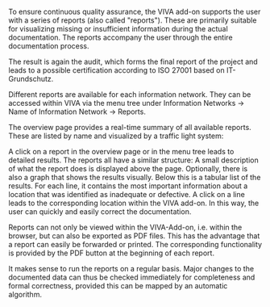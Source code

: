 To ensure continuous quality assurance, the VIVA add-on supports the user with a series of reports (also called "reports"). These are primarily suitable for visualizing missing or insufficient information during the actual documentation. The reports accompany the user through the entire documentation process.

The result is again the audit, which forms the final report of the project and leads to a possible certification according to ISO 27001 based on IT-Grundschutz.

Different reports are available for each information network. They can be accessed within VIVA via the menu tree under Information Networks → Name of Information Network → Reports.

The overview page provides a real-time summary of all available reports. These are listed by name and visualized by a traffic light system:

A click on a report in the overview page or in the menu tree leads to detailed results. The reports all have a similar structure: A small description of what the report does is displayed above the page. Optionally, there is also a graph that shows the results visually. Below this is a tabular list of the results. For each line, it contains the most important information about a location that was identified as inadequate or defective. A click on a line leads to the corresponding location within the VIVA add-on. In this way, the user can quickly and easily correct the documentation.

Reports can not only be viewed within the VIVA-Add-on, i.e. within the browser, but can also be exported as PDF files. This has the advantage that a report can easily be forwarded or printed. The corresponding functionality is provided by the PDF button at the beginning of each report.

It makes sense to run the reports on a regular basis. Major changes to the documented data can thus be checked immediately for completeness and formal correctness, provided this can be mapped by an automatic algorithm.